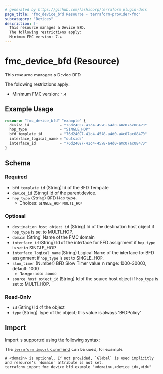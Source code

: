 ```yaml
---
# generated by https://github.com/hashicorp/terraform-plugin-docs
page_title: "fmc_device_bfd Resource - terraform-provider-fmc"
subcategory: "Devices"
description: |-
  This resource manages a Device BFD.
  The following restrictions apply:
  Minimum FMC version: 7.4
---
```


# fmc_device_bfd (Resource)

This resource manages a Device BFD.

The following restrictions apply:
  - Minimum FMC version: `7.4`

## Example Usage

```terraform
resource "fmc_device_bfd" "example" {
  device_id              = "76d24097-41c4-4558-a4d0-a8c07ac08470"
  hop_type               = "SINGLE_HOP"
  bfd_template_id        = "76d24097-41c4-4558-a4d0-a8c07ac08470"
  interface_logical_name = "outside"
  interface_id           = "76d24097-41c4-4558-a4d0-a8c07ac08470"
}
```

<!-- schema generated by tfplugindocs -->
## Schema

### Required

- `bfd_template_id` (String) Id of the BFD Template
- `device_id` (String) Id of the parent device.
- `hop_type` (String) BFD Hop type.
  - Choices: `SINGLE_HOP`, `MULTI_HOP`

### Optional

- `destination_host_object_id` (String) Id of the destination host object if `hop_type` is set to MULTI_HOP.
- `domain` (String) Name of the FMC domain
- `interface_id` (String) Id of the interface for BFD assignment if `hop_type` is set to SINGLE_HOP.
- `interface_logical_name` (String) Logical Name of the interface for BFD assignment if `hop_type` is set to SINGLE_HOP.
- `slow_timer` (Number) BFD Slow Timer value in range: 1000-30000, default: 1000
  - Range: `1000`-`30000`
- `source_host_object_id` (String) Id of the source host object if `hop_type` is set to MULTI_HOP.

### Read-Only

- `id` (String) Id of the object
- `type` (String) Type of the object; this value is always 'BFDPolicy'

## Import

Import is supported using the following syntax:

The [`terraform import` command](https://developer.hashicorp.com/terraform/cli/commands/import) can be used, for example:

```shell
# <domain> is optional. If not provided, `Global` is used implicitly and resource's `domain` attribute is not set.
terraform import fmc_device_bfd.example "<domain>,<device_id>,<id>"
```
